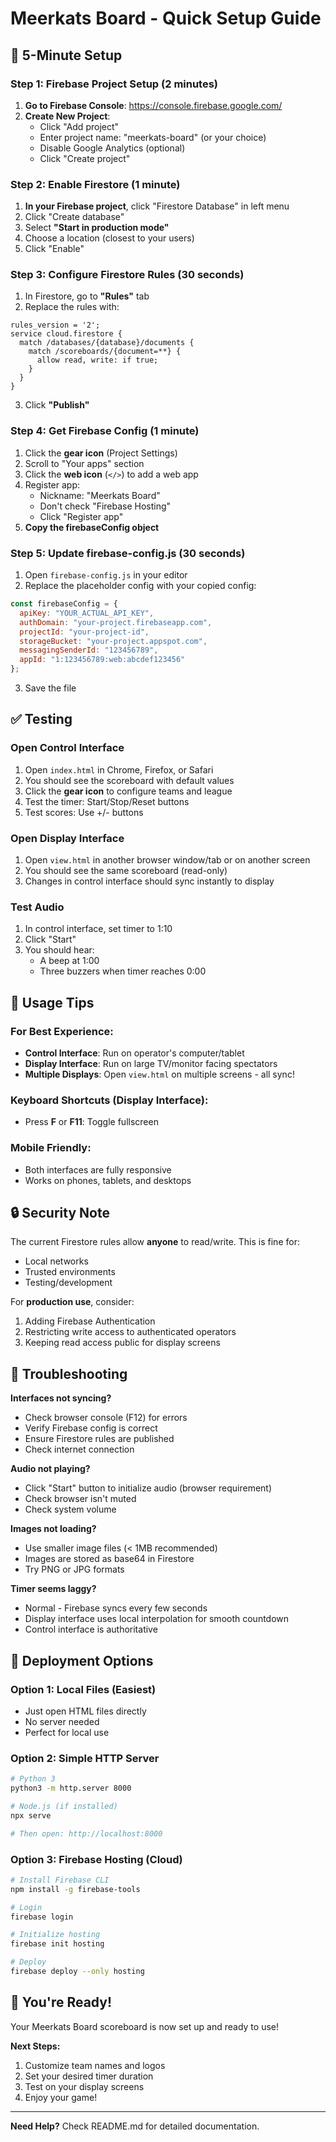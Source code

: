 # Meerkats Board - Quick Setup Guide

## 🚀 5-Minute Setup

### Step 1: Firebase Project Setup (2 minutes)

1. **Go to Firebase Console**: https://console.firebase.google.com/
2. **Create New Project**:
   - Click "Add project"
   - Enter project name: "meerkats-board" (or your choice)
   - Disable Google Analytics (optional)
   - Click "Create project"

### Step 2: Enable Firestore (1 minute)

1. **In your Firebase project**, click "Firestore Database" in left menu
2. Click "Create database"
3. Select **"Start in production mode"**
4. Choose a location (closest to your users)
5. Click "Enable"

### Step 3: Configure Firestore Rules (30 seconds)

1. In Firestore, go to **"Rules"** tab
2. Replace the rules with:
```
rules_version = '2';
service cloud.firestore {
  match /databases/{database}/documents {
    match /scoreboards/{document=**} {
      allow read, write: if true;
    }
  }
}
```
3. Click **"Publish"**

### Step 4: Get Firebase Config (1 minute)

1. Click the **gear icon** (Project Settings)
2. Scroll to "Your apps" section
3. Click the **web icon** (`</>`) to add a web app
4. Register app:
   - Nickname: "Meerkats Board"
   - Don't check "Firebase Hosting"
   - Click "Register app"
5. **Copy the firebaseConfig object**

### Step 5: Update firebase-config.js (30 seconds)

1. Open `firebase-config.js` in your editor
2. Replace the placeholder config with your copied config:

```javascript
const firebaseConfig = {
  apiKey: "YOUR_ACTUAL_API_KEY",
  authDomain: "your-project.firebaseapp.com",
  projectId: "your-project-id",
  storageBucket: "your-project.appspot.com",
  messagingSenderId: "123456789",
  appId: "1:123456789:web:abcdef123456"
};
```

3. Save the file

## ✅ Testing

### Open Control Interface
1. Open `index.html` in Chrome, Firefox, or Safari
2. You should see the scoreboard with default values
3. Click the **gear icon** to configure teams and league
4. Test the timer: Start/Stop/Reset buttons
5. Test scores: Use +/- buttons

### Open Display Interface
1. Open `view.html` in another browser window/tab or on another screen
2. You should see the same scoreboard (read-only)
3. Changes in control interface should sync instantly to display

### Test Audio
1. In control interface, set timer to 1:10
2. Click "Start"
3. You should hear:
   - A beep at 1:00
   - Three buzzers when timer reaches 0:00

## 🎯 Usage Tips

### For Best Experience:
- **Control Interface**: Run on operator's computer/tablet
- **Display Interface**: Run on large TV/monitor facing spectators
- **Multiple Displays**: Open `view.html` on multiple screens - all sync!

### Keyboard Shortcuts (Display Interface):
- Press **F** or **F11**: Toggle fullscreen

### Mobile Friendly:
- Both interfaces are fully responsive
- Works on phones, tablets, and desktops

## 🔒 Security Note

The current Firestore rules allow **anyone** to read/write. This is fine for:
- Local networks
- Trusted environments
- Testing/development

For **production use**, consider:
1. Adding Firebase Authentication
2. Restricting write access to authenticated operators
3. Keeping read access public for display screens

## 🐛 Troubleshooting

**Interfaces not syncing?**
- Check browser console (F12) for errors
- Verify Firebase config is correct
- Ensure Firestore rules are published
- Check internet connection

**Audio not playing?**
- Click "Start" button to initialize audio (browser requirement)
- Check browser isn't muted
- Check system volume

**Images not loading?**
- Use smaller image files (< 1MB recommended)
- Images are stored as base64 in Firestore
- Try PNG or JPG formats

**Timer seems laggy?**
- Normal - Firebase syncs every few seconds
- Display interface uses local interpolation for smooth countdown
- Control interface is authoritative

## 📱 Deployment Options

### Option 1: Local Files (Easiest)
- Just open HTML files directly
- No server needed
- Perfect for local use

### Option 2: Simple HTTP Server
```bash
# Python 3
python3 -m http.server 8000

# Node.js (if installed)
npx serve

# Then open: http://localhost:8000
```

### Option 3: Firebase Hosting (Cloud)
```bash
# Install Firebase CLI
npm install -g firebase-tools

# Login
firebase login

# Initialize hosting
firebase init hosting

# Deploy
firebase deploy --only hosting
```

## 🎉 You're Ready!

Your Meerkats Board scoreboard is now set up and ready to use!

**Next Steps:**
1. Customize team names and logos
2. Set your desired timer duration
3. Test on your display screens
4. Enjoy your game!

---

**Need Help?** Check README.md for detailed documentation.
